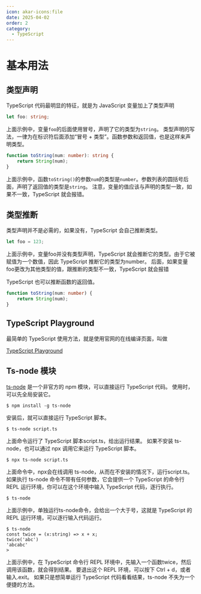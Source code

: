 ```yaml
---
icon: akar-icons:file
date: 2025-04-02
order: 2
category:
  - TypeScript
---
```


# 基本用法

## 类型声明

TypeScript 代码最明显的特征，就是为 JavaScript 变量加上了类型声明

```ts :no-line-numbers
let foo: string;
```

上面示例中，变量`foo`的后面使用冒号，声明了它的类型为`string`。
类型声明的写法，一律为在标识符后面添加“冒号 + 类型”。函数参数和返回值，也是这样来声明类型。

```ts :no-line-numbers
function toString(num: number): string {
    return String(num);
}
```

上面示例中，函数`toString()`的参数`num`的类型是`number`。参数列表的圆括号后面，声明了返回值的类型是`string`。
注意，变量的值应该与声明的类型一致，如果不一致，TypeScript 就会报错。

## 类型推断

类型声明并不是必需的，如果没有，TypeScript 会自己推断类型。

```ts :no-line-numbers
let foo = 123;
```

上面示例中，变量foo并没有类型声明，TypeScript 就会推断它的类型。由于它被赋值为一个数值，因此 TypeScript 推断它的类型为number。
后面，如果变量foo更改为其他类型的值，跟推断的类型不一致，TypeScript 就会报错

TypeScript 也可以推断函数的返回值。

```ts :no-line-numbers
function toString(num: number) {
    return String(num);
}
```

## TypeScript Playground

最简单的 TypeScript 使用方法，就是使用官网的在线编译页面，叫做

[TypeScript Playground](https://www.typescriptlang.org/play/)

## Ts-node 模块

[ts-node](https://github.com/TypeStrong/ts-node) 是一个非官方的 npm 模块，可以直接运行 TypeScript 代码。
使用时，可以先全局安装它。

```shell
$ npm install -g ts-node
```

安装后，就可以直接运行 TypeScript 脚本。

```shell
$ ts-node script.ts
```

上面命令运行了 TypeScript 脚本script.ts，给出运行结果。
如果不安装 ts-node，也可以通过 npx 调用它来运行 TypeScript 脚本。

```shell
$ npx ts-node script.ts
```

上面命令中，npx会在线调用 ts-node，从而在不安装的情况下，运行script.ts。
如果执行 ts-node 命令不带有任何参数，它会提供一个 TypeScript 的命令行 REPL 运行环境，你可以在这个环境中输入 TypeScript
代码，逐行执行。

```shell
$ ts-node
```

上面示例中，单独运行ts-node命令，会给出一个大于号，这就是 TypeScript 的 REPL 运行环境，可以逐行输入代码运行。

```shell
$ ts-node
const twice = (x:string) => x + x;
twice('abc')
'abcabc'
> 
```

上面示例中，在 TypeScript 命令行 REPL 环境中，先输入一个函数twice，然后调用该函数，就会得到结果。
要退出这个 REPL 环境，可以按下 Ctrl + d，或者输入.exit。
如果只是想简单运行 TypeScript 代码看看结果，ts-node 不失为一个便捷的方法。